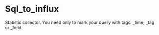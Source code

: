 <h1>Sql_to_influx</h1>
<p>Statistic collector. You need only to mark your query with tags: _time, _tag or _field.</p>
